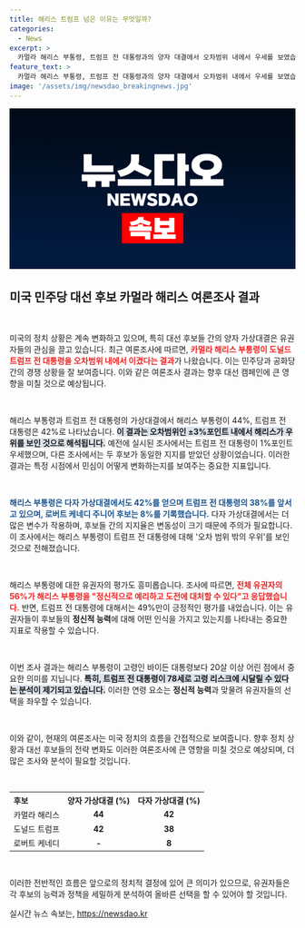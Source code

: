 ```yaml
---
title: 해리스 트럼프 넘은 이유는 무엇일까?
categories:
  - News
excerpt: >
  카멀라 해리스 부통령, 트럼프 전 대통령과의 양자 대결에서 오차범위 내에서 우세를 보였습니다. 여론 조사에 따르면, 유권자의 56%가 그녀의 정신적 역량을 긍정적으로 평가하며, 고령 리스크를 안고 있는 트럼프에 대한 우위가 더욱 뚜렷해졌습니다.
feature_text: >
  카멀라 해리스 부통령, 트럼프 전 대통령과의 양자 대결에서 오차범위 내에서 우세를 보였습니다. 여론 조사에 따르면, 유권자의 56%가 그녀의 정신적 역량을 긍정적으로 평가하며, 고령 리스크를 안고 있는 트럼프에 대한 우위가 더욱 뚜렷해졌습니다.
image: '/assets/img/newsdao_breakingnews.jpg'
---
```


<p><img src="/assets/img/newsdao_breakingnews.jpg" alt="implanttips 속보" /></p>

<h2 data-ke-size="size26">미국 민주당 대선 후보 카멀라 해리스 여론조사 결과</h2>

<p data-ke-size="size16">&nbsp;</p>

<p>미국의 정치 상황은 계속 변화하고 있으며, 특히 대선 후보들 간의 양자 가상대결은 유권자들의 관심을 끌고 있습니다. 최근 여론조사에 따르면, <b><span style="color: #ee2323;">카멀라 해리스 부통령이 도널드 트럼프 전 대통령을 오차범위 내에서 이겼다는 결과</span></b>가 나왔습니다. 이는 민주당과 공화당 간의 경쟁 상황을 잘 보여줍니다. 이와 같은 여론조사 결과는 향후 대선 캠페인에 큰 영향을 미칠 것으로 예상됩니다.</p>

<p data-ke-size="size16">&nbsp;</p>

<p>해리스 부통령과 트럼프 전 대통령의 가상대결에서 해리스 부통령이 44%, 트럼프 전 대통령은 42%로 나타났습니다. <b><span style="background-color: #21538527;">이 결과는 오차범위인 ±3%포인트 내에서 해리스가 우위를 보인 것으로 해석됩니다.</span></b> 예전에 실시된 조사에서는 트럼프 전 대통령이 1%포인트 우세했으며, 다른 조사에서는 두 후보가 동일한 지지를 받았던 상황이었습니다. 이러한 결과는 특정 시점에서 민심이 어떻게 변화하는지를 보여주는 중요한 지표입니다.</p>

<p data-ke-size="size16">&nbsp;</p>

<p><b><span style="color: #1a5490;">해리스 부통령은 다자 가상대결에서도 42%를 얻으며 트럼프 전 대통령의 38%를 앞서고 있으며, 로버트 케네디 주니어 후보는 8%를 기록했습니다.</span></b> 다자 가상대결에서는 더 많은 변수가 작용하며, 후보들 간의 지지율은 변동성이 크기 때문에 주의가 필요합니다. 이 조사에서는 해리스 부통령이 트럼프 전 대통령에 대해 '오차 범위 밖의 우위'를 보인 것으로 전해졌습니다.</p>

<p data-ke-size="size16">&nbsp;</p>

<p>해리스 부통령에 대한 유권자의 평가도 흥미롭습니다. 조사에 따르면, <b><span style="color: #ee2323;">전체 유권자의 56%가 해리스 부통령을 "정신적으로 예리하고 도전에 대처할 수 있다"고 응답했습니다.</span></b> 반면, 트럼프 전 대통령에 대해서는 49%만이 긍정적인 평가를 내었습니다. 이는 유권자들이 후보들의 <b>정신적 능력</b>에 대해 어떤 인식을 가지고 있는지를 나타내는 중요한 지표로 작용할 수 있습니다.</p>

<p data-ke-size="size16">&nbsp;</p>

<p>이번 조사 결과는 해리스 부통령이 고령인 바이든 대통령보다 20살 이상 어린 점에서 중요한 의미를 지닙니다. <b><span style="background-color: #21538527;">특히, 트럼프 전 대통령이 78세로 고령 리스크에 시달릴 수 있다는 분석이 제기되고 있습니다.</span></b> 이러한 연령 요소는 <b>정신적 능력</b>과 맞물려 유권자들의 선택을 좌우할 수 있습니다.</p>

<p data-ke-size="size16">&nbsp;</p>

<p>이와 같이, 현재의 여론조사는 미국 정치의 흐름을 간접적으로 보여줍니다. 향후 정치 상황과 대선 후보들의 전략 변화도 이러한 여론조사에 큰 영향을 미칠 것으로 예상되며, 더 많은 조사와 분석이 필요할 것입니다.</p>

<p data-ke-size="size16">&nbsp;</p>

<table style="width:100%;">
  <tr>
    <th style="text-align: left;">후보</th>
    <th style="text-align: left;">양자 가상대결 (%)</th>
    <th style="text-align: left;">다자 가상대결 (%)</th>
  </tr>
  <tr>
    <td style="text-align: center;">카멀라 해리스</td>
    <td style="text-align: center; height: 17px;"><b>44</b></td>
    <td style="text-align: center; height: 17px;"><b>42</b></td>
  </tr>
  <tr>
    <td style="text-align: center;">도널드 트럼프</td>
    <td style="text-align: center; height: 17px;"><b>42</b></td>
    <td style="text-align: center; height: 17px;"><b>38</b></td>
  </tr>
  <tr>
    <td style="text-align: center;">로버트 케네디</td>
    <td style="text-align: center; height: 17px;"><b>-</b></td>
    <td style="text-align: center; height: 17px;"><b>8</b></td>
  </tr>
</table>  

<p data-ke-size="size16">&nbsp;</p>

<p>이러한 전반적인 흐름은 앞으로의 정치적 결정에 있어 큰 의미가 있으므로, 유권자들은 각 후보의 능력과 정책을 세밀하게 분석하여 올바른 선택을 할 수 있어야 할 것입니다.</p>
실시간 뉴스 속보는, <a href="https://newsdao.kr" rel="dofollow">https://newsdao.kr</a>


